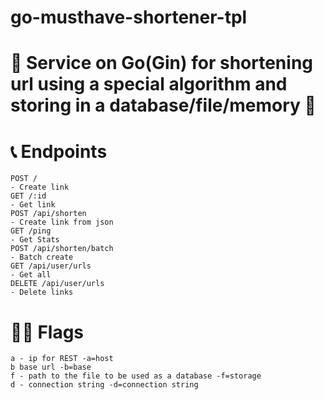 # go-musthave-shortener-tpl
# 🎲 Service on Go(Gin) for shortening url using a special algorithm and storing in a database/file/memory 🎲

# 📞 Endpoints
```http
POST /
- Create link
GET /:id 
- Get link 
POST /api/shorten
- Create link from json
GET /ping
- Get Stats 
POST /api/shorten/batch
- Batch create 
GET /api/user/urls
- Get all
DELETE /api/user/urls
- Delete links
```

# 🏴‍☠️ Flags
```
a - ip for REST -a=host
b base url -b=base
f - path to the file to be used as a database -f=storage
d - connection string -d=connection string
```

